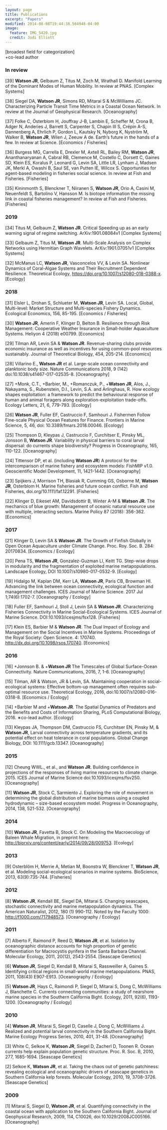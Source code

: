 ```yaml
---
layout: page
title: Publications
excerpt: "Papers"
modified: 2014-08-08T19:44:38.564948-04:00
image:
  feature: IMG_5420.jpg
  credit: Jodi Elliott
---
```

[broadest field for categorization] <br/>
+co-lead author

### In review
[39] **Watson JR**, Gelbaum Z, Titus M, Zoch M, Wrathall D. Manifold Learning of the Dominant Modes of Human Mobility. In review at PNAS. [Complex Systems]

[38] Siegel DA, **Watson JR**, Simons RD, Mitarai S & McWilliams JC. Characterizing Particle Transit Time Metrics in a Coastal Ocean Network. In review at the Journal of Geophysical Research. [Oceanography]

[37] Folke C, Österblom H, Jouffray J-B, Lambin E, Scheffer M,  Crona B, Adger N, Anderies J, Barrett S, Carpenter S, Chapin III S, Crépin A-S, Dannenberg A, Ehrlich P, Gordon L, Kautsky N, Nyborg K, Nyström M, Walker B, **Watson JR**, Wilen J, Zeeuw A de. Earth’s future in the hands of a few. In review at Science. [Economics / Fisheries]

[36] Burgess MG, Carrella E, Drexler M, Axtell RL, Bailey RM, **Watson JR**, Ananthanaryanan A, Cabral RB, Clemence M, Costello C, Dorsett C, Gaines SD, Klein ES, Koralus P, Leonard G, Levin SA, Little LR, Lynham J, Madsen JK, Merkl A, Owashi B, Saul SE, van Putten IE, Wilcox S. Opportunities for agent-based modeling in fisheries social science. In review at Fish and Fisheries. [Fisheries]

[35] Kininmonth S, Blenckner T, Niiranen S, **Watson JR**, Orio A, Casini M, Neuenfeldt S, Bartolino V, Hansson M. Is biotope information the missing link in coastal fisheries management? In review at Fish and Fisheries. [Fisheries]

### 2019
[34] Titus M, Gelbaum Z, **Watson JR**. Critical Speeding up as an early warning signal of regime switching. ArXiv:1901.08084v1 [Complex Systems]

[33] Gelbaum Z, Titus M, **Watson JR**. Multi-Scale Analysis on Complex Networks using Hermitian Graph Wavelets. ArXiv:1901.07051v1 [Complex Systems]

[32] McManus LC, **Watson JR**, Vasconcelos VV, & Levin SA. Nonlinear Dynamics of Coral-Algae Systems and Their Recruitment Dependent Resilience. Theoretical Ecology, https://doi.org/10.1007/s12080-018-0388-x. [Ecology]

### 2018
[31] Elsler L, Drohan S, Schlueter M, **Watson JR**, Levin SA. Local, Global, Multi-level: Market Structure and Multi-species Fishery Dynamics. Ecological Economics, 156, 85-195. [Economics / Fisheries]

[30] **Watson JR**, Amerin F, Klinger D, Belton B. Resilience through Risk Management: Cooperative Weather Insurance in Small-holder Aquaculture Systems. Heliyon 4 (2018) e00799. [Economics]

[29] Tilman AR, Levin SA & **Watson JR**. Revenue-sharing clubs provide economic insurance as well as incentives for using common-pool resources sustainably. Journal of Theoretical Biology, 454, 205-214. [Economics]

[28] Villarino E., **Watson JR** et al. Large-scale ocean connectivity and planktonic body size. Nature Communications 2018, 9 (142) doi:10.1038/s41467-017-02535-8. [Oceanography]

[27] +Monk, C.T., +Barbier, M., +Romanczuk, P., +**Watson JR**, Alos, J., Nakayama, S., Rubenstein, D.I., Levin, S.A. and Arlinghaus, R. How ecology shapes exploitation: a framework to predict the behavioural response of human and animal foragers along exploration-exploitation trade-offs. Ecology Letters, 21, 6, 779-793. [Ecology]

[26] **Watson JR**, Fuller EF, Castruccio F, Samhouri J. Fishermen Follow Fine-scale Physical Ocean Features for Finance. Frontiers in Marine Science, 5, 46, doi: 10.3389/fmars.2018.00046. [Ecology]

[25] Thompson D, Kleypas J, Castruccio F, Curchitser E, Pinsky ML, Jonsson B, **Watson JR**. Variability in physical barriers to coral larval dispersal: do currents shape biodiversity? Progress in Oceanography, 165, 110-122. [Oceanography]

[24] Tittensor DP, et al. (including **Watson JR**) A protocol for the intercomparison of marine fishery and ecosystem models: FishMIP v1.0. Geoscientific Model Development, 11, 1421-1442. [Oceanography]

[23] Spijkers J, Morrison TH, Blasiak R, Cumming GS, Osborne M, **Watson JR**, Osterblom H. Marine fisheries and future ocean conflict. Fish and Fisheries, doi.org/10.1111/faf.12291. [Fisheries]

[22] Klinger D, Eikeset AM, Davidsdottir B, Winter A-M & **Watson JR**. The mechanics of blue growth: Management of oceanic natural resource use with multiple, interacting sectors. Marine Policy 87 (2018): 356-362. [Economics]

### 2017
[21] Klinger D, Levin SA & **Watson JR**. The Growth of Finfish Globally in Open Ocean Aquaculture under Climate Change. Proc. Roy. Soc. B. 284: 20170834. [Economics / Ecology]

[20] Pena TS, **Watson JR**, Gonzalez-Guzman LI, Keitt TG. Step-wise drops in modularity and the fragmentation of exploited marine metapopulations. Landscape Ecology, DOI 10.1007/s10980-017-0532-9.  [Ecology]

[19] Hidalgo M, Kaplan DM, Kerr LA, **Watson JR**, Paris CB, Browman HI. Advancing the link between ocean connectivity, ecological function and management challenges. ICES Journal of Marine Science. 2017 Jul 1;74(6):1702-7. [Oceanography / Ecology]

[18] Fuller EF, Samhouri J, Stoll J, Levin SA & **Watson JR**. Characterizing Fisheries Connectivity in Marine Social-Ecological Systems. ICES Journal of Marine Science. DOI:10.1093/icesjms/fsx128. [Fisheries]

[17] Klein ES, Barbier M & **Watson JR**. The Dual Impact of Ecology and Management on the Social Incentives in Marine Systems. Proceedings of the Royal Society: Open Science. 4: 170740. http://dx.doi.org/10.1098/rsos.170740. [Economics]

### 2016
[16] +Jonnson B. & +**Watson JR** The Timescales of Global Surface-Ocean Connectivity. Nature Communications, 2016, 7, 1-6. [Oceanography]

[15] Tilman, AR & Watson, JR & Levin, SA. Maintaining cooperation in social-ecological systems: Effective bottom-up management often requires sub-optimal resource use. Theoretical Ecology, 2016, doi:10.1007/s12080-016-0318-8. [Economics / Ecology]

[14] +Barbier M and +**Watson JR**. The Spatial Dynamics of Predators and the Benefits and Costs of Information Sharing, PLoS Computational Biology, 2016. ∗co-lead author. [Ecology]

[13] Kleypas JA, Thompson DM, Castruccio FS, Curchitser EN, Pinsky M, & **Watson JR**, Larval connectivity across temperature gradients, and its potential effect on heat tolerance in coral populations. Global Change Biology, DOI: 10.1111/gcb.13347. [Oceanography]

### 2015
[12] Cheung WWL., et al., and **Watson JR**. Building confidence in projections of the responses of living marine resources to climate change. 2015. ICES Journal of Marine Science doi:10.1093/icesjms/fsv250. [Oceanography]

[11] **Watson JR**, Stock C, Sarmiento J. Exploring the role of movement in determining the global distribution of marine biomass using a coupled hydrodynamic – size-based ecosystem model. Progress in Oceanography, 2014, 138, 521-532. [Oceanography]

### 2014
[10] **Watson JR**, Favetta B, Stock C. On Modeling the Macroecology of Baleen Whale Migration, in preprint here: http://biorxiv.org/content/early/2014/09/28/009753. [Ecology]

### 2013
[9] Osterblöm H, Merrie A, Metian M, Boonstra W, Blenckner T, **Watson JR**, et al. Modeling social-ecological scenarios in marine systems. BioScience, 2013, 63(9):735-744. [Fisheries]

### 2012
[8] **Watson JR**, Kendall BE, Siegel DA, Mitarai S. Changing seascapes, stochastic connectivity and marine metapopulation dynamics. The American Naturalist, 2012, 180 (1) 990-112. Noted by the Faculty 1000: http://f1000.com/717948573. [Oceanography / Ecology]

### 2011
[7] Alberto F, Raimond P, Reed D, **Watson JR**, et al. Isolation by oceanographic distance accounts for high proportion of genetic differentiation for Macrocystis pyrifera in the Santa Barbara Channel. Molecular Ecology, 2011, 20(12), 2543-2554. [Seascape Genetics]

[6] **Watson JR**, Siegel D, Kendall B, Mitarai S, Rassweiller A, Gaines S. Identifying critical regions in small-world marine metapopulations. PNAS, 2011, 108(43) E907-E913. [Oceanography / Ecology]

[5] **Watson JR**, Hays C, Raimondi P, Siegel D, Mitarai S, Dong C, McWilliams J, Blanchette C. Currents connecting communities: a study of nearshore marine species in the Southern California Bight. Ecology, 2011, 92(6), 1193-1200. [Oceanography / Ecology]

### 2010
[4] **Watson JR**, Mitarai S, Siegel D, Caselle J, Dong C, McWilliams J. Realized and potential larval connectivity in the Southern California Bight. Marine Ecology Progress Series, 2010, 401, 31-48. [Oceanography]

[3] White C, Selkoe K, **Watson JR**, Siegel D, Zacherl D, Toonen R. Ocean currents help explain population genetic structure. Proc. R. Soc. B, 2010, 277, 1685-1694. [Seascape Genetics]

[2] Selkoe K, **Watson JR**, et al. Taking the chaos out of genetic patchiness: revealing ecological and oceanographic drivers of seascape genetics in Southern California kelp forests. Molecular Ecology, 2010, 19, 3708-3726. [Seascape Genetics]

### 2009
[1] Mitarai S, Siegel D, **Watson JR**, et al. Quantifying connectivity in the coastal ocean with application to the Southern California Bight. Journal of Geophysical Research, 2009, 114, C10026, doi:10.1029/2008JC005166. [Oceanography]



